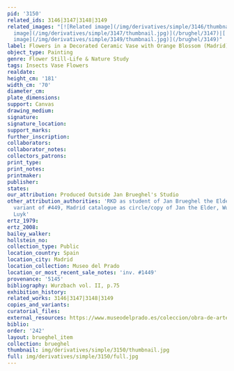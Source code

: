 ```yaml
---
pid: '3150'
related_ids: 3146|3147|3148|3149
related_images: "[![Related image](/img/derivatives/simple/3146/thumbnail.jpg)](/brughel/3146)|[![Related
  image](/img/derivatives/simple/3147/thumbnail.jpg)](/brughel/3147)|[![Related image](/img/derivatives/simple/3148/thumbnail.jpg)](/brughel/3148)|[![Related
  image](/img/derivatives/simple/3149/thumbnail.jpg)](/brughel/3149)"
label: Flowers in a Decorated Ceramic Vase with Orange Blossom (Madrid)
object_type: Painting
genre: Flower Still-Life & Nature Study
tags: Insects Vase Flowers
realdate: 
height_cm: '181'
width_cm: '70'
diameter_cm: 
plate_dimensions: 
support: Canvas
drawing_medium: 
signature: 
signature_location: 
support_marks: 
further_inscription: 
collaborators: 
collaborator_notes: 
collectors_patrons: 
print_type: 
print_notes: 
printmaker: 
publisher: 
states: 
our_attribution: Produced Outside Jan Brueghel's Studio
other_attribution_authorities: 'RKD as student of Jan Brueghel the Elder, Ertz 2008-10,
  variant of #449, Madrid catalogue as circle/copy of Jan the Elder, Wurzbach as Christian
  Luyk'
ertz_1979: 
ertz_2008: 
bailey_walker: 
hollstein_no: 
collection_type: Public
location_country: Spain
location_city: Madrid
location_collection: Museo del Prado
location_or_most_recent_sale_notes: 'inv. #1449'
provenance: '5145'
bibliography: Wurzbach vol. II, p.75
exhibition_history: 
related_works: 3146|3147|3148|3149
copies_and_variants: 
curatorial_files: 
external_resources: https://www.museodelprado.es/coleccion/obra-de-arte/florero/52d7209e-588d-4277-b8b7-956279c303f1
biblio: 
order: '242'
layout: brueghel_item
collection: brueghel
thumbnail: img/derivatives/simple/3150/thumbnail.jpg
full: img/derivatives/simple/3150/full.jpg
---
```


